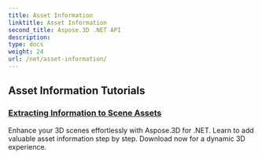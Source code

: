 ```yaml
---
title: Asset Information
linktitle: Asset Information
second_title: Aspose.3D .NET API
description: 
type: docs
weight: 24
url: /net/asset-information/
---
```


## Asset Information Tutorials
### [Extracting Information to Scene Assets](./information-to-scene/)
Enhance your 3D scenes effortlessly with Aspose.3D for .NET. Learn to add valuable asset information step by step. Download now for a dynamic 3D experience.